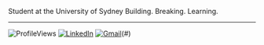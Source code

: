 Student at the University of Sydney
Building. Breaking. Learning.

---

![ProfileViews](https://komarev.com/ghpvc/?username=devanshimirchandani&label=views&color=blueviolet) [![LinkedIn](https://img.shields.io/badge/devanshimirchandani-LinkedIn-blue)](https://www.linkedin.com/in/devanshi-mirchandani/) [![Gmail](https://img.shields.io/badge/devanshi.mirchandani@gmail.com-D14836?style=flat&logo=gmail&logoColor=white)](mailto:devanshi.mirchandani@gmail.com)(#)